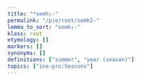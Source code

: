 ```yaml
---
title: "*semh₂-"
permalink: "/pie/root/semh2-"
lemma_to_sort: "semh₂-"
klass: root
etymology: []
markers: []
synonyms: []
definitions: ["summer", "year (season)"]
topics: ["ine-pro:Seasons"]
---
```

